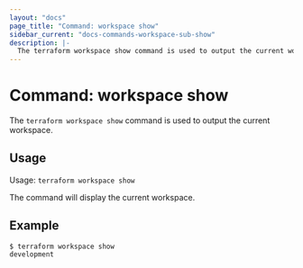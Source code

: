 ```yaml
---
layout: "docs"
page_title: "Command: workspace show"
sidebar_current: "docs-commands-workspace-sub-show"
description: |-
  The terraform workspace show command is used to output the current workspace.
---
```


# Command: workspace show

The `terraform workspace show` command is used to output the current workspace.

## Usage

Usage: `terraform workspace show`

The command will display the current workspace.

## Example

```
$ terraform workspace show
development
```
